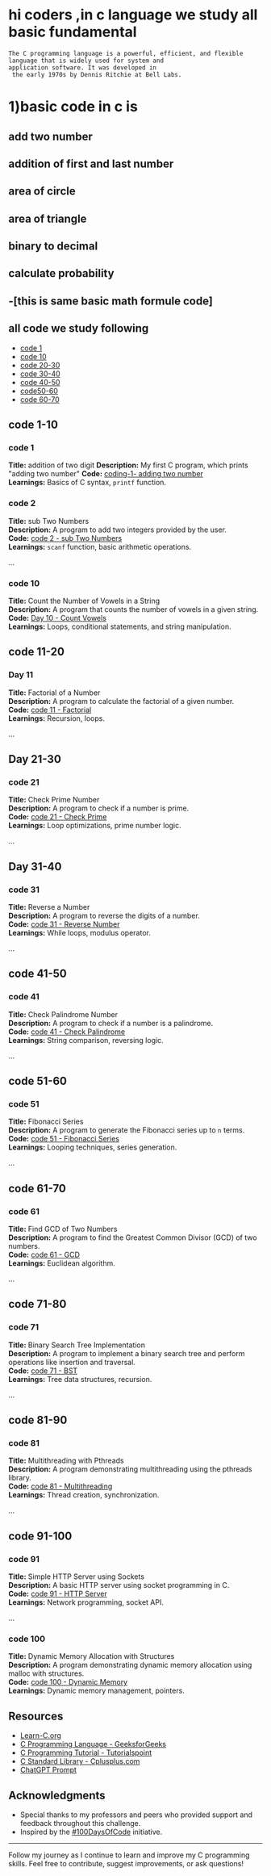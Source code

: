 # hi coders ,in c language  we study all basic fundamental
    The C programming language is a powerful, efficient, and flexible 
    language that is widely used for system and 
    application software. It was developed in 
     the early 1970s by Dennis Ritchie at Bell Labs.


<h1> 1)basic code in c is</h1>

<h2>add two number </h2>
<h2>addition of first and last number</h2>
<h2>area of circle</h2>
<h2>area of triangle</h2>
<h2>binary to decimal</h2>
<h2>calculate probability<h2>
-[this is same basic math formule code]


## all code we study following

- [code 1](#code-1-10)
- [code 10](#code-10-20)
- [code 20-30](#code-20-30)
- [code 30-40](#code-30-40)
- [code 40-50](#code-40-50)
- [code50-60](#code-50-60)
- [code 60-70](#code-60-70)


## code 1-10

### code 1
**Title:** addition of two digit
**Description:** My first C program, which prints "adding two number" 
**Code:** [coding-1- adding two number](code01/adding-number.c)  
**Learnings:** Basics of C syntax, `printf` function.

### code 2
**Title:** sub Two Numbers  
**Description:** A program to add two integers provided by the user.  
**Code:** [code 2 - sub Two Numbers](code02/sub_two_numbers.c)  
**Learnings:** `scanf` function, basic arithmetic operations.

...

### code 10
**Title:** Count the Number of Vowels in a String  
**Description:** A program that counts the number of vowels in a given string.  
**Code:** [Day 10 - Count Vowels](code10/count_vowels.c)  
**Learnings:** Loops, conditional statements, and string manipulation.

## code 11-20

### Day 11
**Title:** Factorial of a Number  
**Description:** A program to calculate the factorial of a given number.  
**Code:** [code 11 - Factorial](code11/factorial.c)  
**Learnings:** Recursion, loops.

...

## Day 21-30

### code 21
**Title:** Check Prime Number  
**Description:** A program to check if a number is prime.  
**Code:** [code 21 - Check Prime](code21/check_prime.c)  
**Learnings:** Loop optimizations, prime number logic.

...

## Day 31-40

### code 31
**Title:** Reverse a Number  
**Description:** A program to reverse the digits of a number.  
**Code:** [code 31 - Reverse Number](code31/reverse_number.c)  
**Learnings:** While loops, modulus operator.

...

## code 41-50

### code 41
**Title:** Check Palindrome Number  
**Description:** A program to check if a number is a palindrome.  
**Code:** [code 41 - Check Palindrome](code41/check_palindrome.c)  
**Learnings:** String comparison, reversing logic.

...

## code 51-60

### code 51
**Title:** Fibonacci Series  
**Description:** A program to generate the Fibonacci series up to `n` terms.  
**Code:** [code 51 - Fibonacci Series](code51/fibonacci_series.c)  
**Learnings:** Looping techniques, series generation.

...

## code 61-70

### code 61
**Title:** Find GCD of Two Numbers  
**Description:** A program to find the Greatest Common Divisor (GCD) of two numbers.  
**Code:** [code 61 - GCD](code61/gcd.c)  
**Learnings:** Euclidean algorithm.

...

## code 71-80

### code 71
**Title:** Binary Search Tree Implementation  
**Description:** A program to implement a binary search tree and perform operations like insertion and traversal.  
**Code:** [code 71 - BST](code71/bst.c)  
**Learnings:** Tree data structures, recursion.

...

## code 81-90

### code 81
**Title:** Multithreading with Pthreads  
**Description:** A program demonstrating multithreading using the pthreads library.  
**Code:** [code 81 - Multithreading](Day81/multithreading.c)  
**Learnings:** Thread creation, synchronization.

...

## code 91-100

### code 91
**Title:** Simple HTTP Server using Sockets  
**Description:** A basic HTTP server using socket programming in C.  
**Code:** [code 91 - HTTP Server](code91/http_server.c)  
**Learnings:** Network programming, socket API.

...

### code 100
**Title:** Dynamic Memory Allocation with Structures  
**Description:** A program demonstrating dynamic memory allocation using malloc with structures.  
**Code:** [code 100 - Dynamic Memory](code100/dynamic_memory.c)  
**Learnings:** Dynamic memory management, pointers.

## Resources

- [Learn-C.org](https://www.learn-c.org/)
- [C Programming Language - GeeksforGeeks](https://www.geeksforgeeks.org/c-programming-language/)
- [C Programming Tutorial - Tutorialspoint](https://www.tutorialspoint.com/cprogramming/index.htm)
- [C Standard Library - Cplusplus.com](http://www.cplusplus.com/reference/clibrary/)
- [ChatGPT Prompt](https://chatgpt.com/)

## Acknowledgments

- Special thanks to my professors and peers who provided support and feedback throughout this challenge.
- Inspired by the [#100DaysOfCode](https://www.100daysofcode.com/) initiative.

---

Follow my journey as I continue to learn and improve my C programming skills. Feel free to contribute, suggest improvements, or ask questions!
